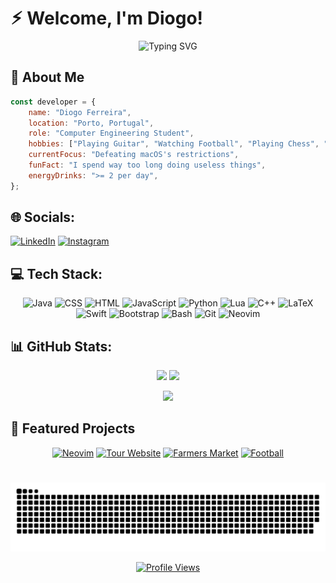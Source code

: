 # ⚡︎ Welcome, I'm Diogo!

<div align="center">
  
![Typing SVG](https://readme-typing-svg.herokuapp.com?font=Fira+Code&size=30&duration=3000&pause=1000&color=00D4FF&center=true&vCenter=true&width=600&lines=Full+Stack+Developer;Open+Source+Enthusiast;Problem+Solver;Code+Craftsman)

</div>

## 🎯 About Me

```javascript
const developer = {
    name: "Diogo Ferreira",
    location: "Porto, Portugal",
    role: "Computer Engineering Student",
    hobbies: ["Playing Guitar", "Watching Football", "Playing Chess", "Updating Dotfiles", "Gym"],
    currentFocus: "Defeating macOS's restrictions",
    funFact: "I spend way too long doing useless things",
    energyDrinks: ">= 2 per day",
};
```

## 🌐 Socials:
[![LinkedIn](https://img.shields.io/badge/LinkedIn-%230077B5.svg?logo=linkedin&logoColor=white)](https://linkedin.com/in/diogof146) [![Instagram](https://img.shields.io/badge/Instagram-%23E4405F.svg?logo=Instagram&logoColor=white)](https://instagram.com/diogof146)

## 💻 Tech Stack:

<div align="center">
  
![Java](https://img.shields.io/badge/Java-417E87?style=for-the-badge&logo=openjdk&logoColor=white)
![CSS](https://img.shields.io/badge/CSS-025DDF?style=for-the-badge&logo=css3&logoColor=white)
![HTML](https://img.shields.io/badge/HTML-417E87?style=for-the-badge&logo=html5&logoColor=white)
![JavaScript](https://img.shields.io/badge/JavaScript-025DDF?style=for-the-badge&logo=javascript&logoColor=white)
![Python](https://img.shields.io/badge/Python-417E87?style=for-the-badge&logo=python&logoColor=white)
![Lua](https://img.shields.io/badge/Lua-025DDF?style=for-the-badge&logo=lua&logoColor=white)
![C++](https://img.shields.io/badge/C++-417E87?style=for-the-badge&logo=cplusplus&logoColor=white)
![LaTeX](https://img.shields.io/badge/LaTeX-025DDF?style=for-the-badge&logo=latex&logoColor=white)
![Swift](https://img.shields.io/badge/Swift-417E87?style=for-the-badge&logo=swift&logoColor=white)
![Bootstrap](https://img.shields.io/badge/Bootstrap-025DDF?style=for-the-badge&logo=bootstrap&logoColor=white)
![Bash](https://img.shields.io/badge/Bash-417E87?style=for-the-badge&logo=gnubash&logoColor=white)
![Git](https://img.shields.io/badge/Git-025DDF?style=for-the-badge&logo=git&logoColor=white)
![Neovim](https://img.shields.io/badge/Neovim-417E87?style=for-the-badge&logo=neovim&logoColor=white)

</div>

## 📊 GitHub Stats:

<div align="center">

![](https://github-readme-stats.vercel.app/api?username=diogof146&hide_border=false&include_all_commits=true&count_private=false&theme=transparent)
![](https://nirzak-streak-stats.vercel.app/?user=diogof146&theme=transparent&hide_border=false)

![](https://github-readme-stats.vercel.app/api/top-langs/?username=diogof146&hide_border=false&include_all_commits=true&count_private=false&layout=compact&theme=transparent)

</div>


## 🚀 Featured Projects

<div align="center">

[![Neovim](https://github-readme-stats.vercel.app/api/pin/?username=diogof146&repo=nvim-config&theme=transparent)](https://github.com/diogof146/nvim-config)
[![Tour Website](https://github-readme-stats.vercel.app/api/pin/?username=diogof146&repo=pepe-tours-travels&theme=transparent)](https://github.com/diogof146/pepe-tours-travels)
[![Farmers Market](https://github-readme-stats.vercel.app/api/pin/?username=Farmers-Market-UPT&repo=farmers-market&theme=transparent)](https://github.com/Farmers-Market-UPT/farmers-market)
[![Football](https://github-readme-stats.vercel.app/api/pin/?username=diogof146&repo=fbsim&theme=transparent)](https://github.com/diogof146/fbsim)

</div>


<div align="center">

#
  

![snake gif](https://github.com/diogof146/diogof146/blob/output/github-snake-dark.svg)

[![Profile Views](https://komarev.com/ghpvc/?username=diogof146&color=blue&style=flat-square&label=Profile+Views)](https://github.com/diogof146)

</div>
